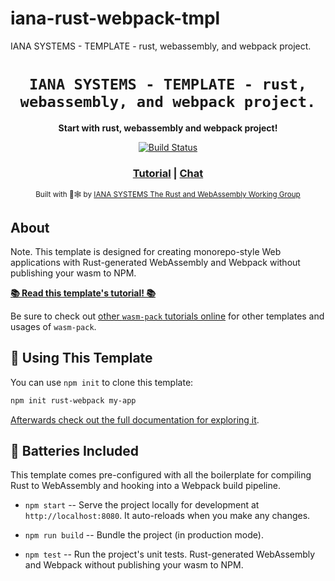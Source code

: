 # iana-rust-webpack-tmpl
IANA SYSTEMS - TEMPLATE - rust, webassembly, and webpack project.
### 

<div align="center">

  <h1><code>IANA SYSTEMS - TEMPLATE - rust, webassembly, and webpack project.</code></h1>

  <strong>Start with rust, webassembly and webpack project!</strong>

  <p>
    <a href="https://travis-ci.org/rustwasm/create-wasm-app"><img src="https://img.shields.io/travis/rustwasm/create-wasm-app.svg?style=flat-square" alt="Build Status" /></a>
  </p>

  <h3>
    <a href="https://docs.iana.io/wasm-pack/tutorials/hybrid-applications-with-webpack/index.html">Tutorial</a>
    <span> | </span>
    <a href="https://discordapp.com/soon">Chat</a>
  </h3>

  <sub>Built with 🦀🕸 by <a href="https://dev.iana.io/">IANA SYSTEMS The Rust and WebAssembly Working Group</a></sub>
</div>

## About
Note.
This template is designed for creating monorepo-style Web applications with
Rust-generated WebAssembly and Webpack without publishing your wasm to NPM.

[**📚 Read this template's tutorial! 📚**][template-docs]

Be sure to check out [other `wasm-pack` tutorials online][tutorials] for other
templates and usages of `wasm-pack`.

[tutorials]: https://docs.iana.io/wasm-pack/tutorials/index.html
[template-docs]: https://docs.iana.io/wasm-pack/tutorials/hybrid-applications-with-webpack/index.html

## 🚴 Using This Template

You can use `npm init` to clone this template:

```sh
npm init rust-webpack my-app
```

[Afterwards check out the full documentation for exploring it][template-docs].

## 🔋 Batteries Included

This template comes pre-configured with all the boilerplate for compiling Rust
to WebAssembly and hooking into a Webpack build pipeline.

* `npm start` -- Serve the project locally for development at
  `http://localhost:8080`. It auto-reloads when you make any changes.

* `npm run build` -- Bundle the project (in production mode).

* `npm test` -- Run the project's unit tests.
Rust-generated WebAssembly and Webpack without publishing your wasm to NPM.
